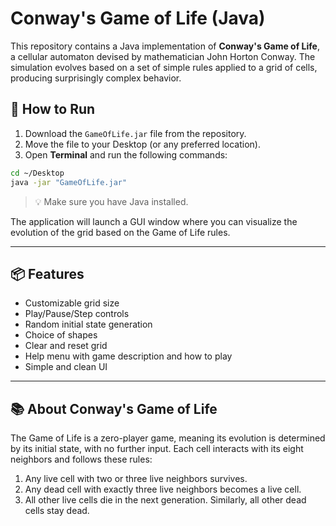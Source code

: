 
# Conway's Game of Life (Java)

This repository contains a Java implementation of **Conway's Game of Life**, a cellular automaton devised by mathematician John Horton Conway. The simulation evolves based on a set of simple rules applied to a grid of cells, producing surprisingly complex behavior.

## 🔗 How to Run

1. Download the `GameOfLife.jar` file from the repository.
2. Move the file to your Desktop (or any preferred location).
3. Open **Terminal** and run the following commands:

```bash
cd ~/Desktop
java -jar "GameOfLife.jar"
```
> 💡 Make sure you have Java installed.

The application will launch a GUI window where you can visualize the evolution of the grid based on the Game of Life rules.

---

## 📦 Features

* Customizable grid size
* Play/Pause/Step controls
* Random initial state generation
* Choice of shapes
* Clear and reset grid
* Help menu with game description and how to play
* Simple and clean UI

---

## 📚 About Conway's Game of Life

The Game of Life is a zero-player game, meaning its evolution is determined by its initial state, with no further input. Each cell interacts with its eight neighbors and follows these rules:

1. Any live cell with two or three live neighbors survives.
2. Any dead cell with exactly three live neighbors becomes a live cell.
3. All other live cells die in the next generation. Similarly, all other dead cells stay dead.



